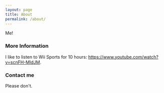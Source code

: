 ```yaml
---
layout: page
title: About
permalink: /about/
---
```


Me!

### More Information

I like to listen to Wii Sports for 10 hours: https://www.youtube.com/watch?v=scnFH-MldJM. 

### Contact me

Please don't.
